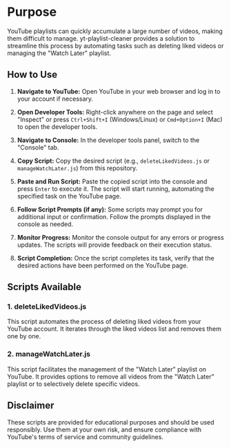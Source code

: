 # Purpose

YouTube playlists can quickly accumulate a large number of videos, making them difficult to manage. yt-playlist-cleaner provides a solution to streamline this process by automating tasks such as deleting liked videos or managing the "Watch Later" playlist.

## How to Use

1. **Navigate to YouTube:** Open YouTube in your web browser and log in to your account if necessary.
  
2. **Open Developer Tools:** Right-click anywhere on the page and select "Inspect" or press `Ctrl+Shift+I` (Windows/Linux) or `Cmd+Option+I` (Mac) to open the developer tools.
  
3. **Navigate to Console:** In the developer tools panel, switch to the "Console" tab.
  
4. **Copy Script:** Copy the desired script (e.g., `deleteLikedVideos.js` or `manageWatchLater.js`) from this repository.
  
5. **Paste and Run Script:** Paste the copied script into the console and press `Enter` to execute it. The script will start running, automating the specified task on the YouTube page.
  
6. **Follow Script Prompts (if any):** Some scripts may prompt you for additional input or confirmation. Follow the prompts displayed in the console as needed.
  
7. **Monitor Progress:** Monitor the console output for any errors or progress updates. The scripts will provide feedback on their execution status.
  
8. **Script Completion:** Once the script completes its task, verify that the desired actions have been performed on the YouTube page.
  

## Scripts Available

### 1. deleteLikedVideos.js

This script automates the process of deleting liked videos from your YouTube account. It iterates through the liked videos list and removes them one by one.

### 2. manageWatchLater.js

This script facilitates the management of the "Watch Later" playlist on YouTube. It provides options to remove all videos from the "Watch Later" playlist or to selectively delete specific videos.

## Disclaimer

These scripts are provided for educational purposes and should be used responsibly. Use them at your own risk, and ensure compliance with YouTube's terms of service and community guidelines.

